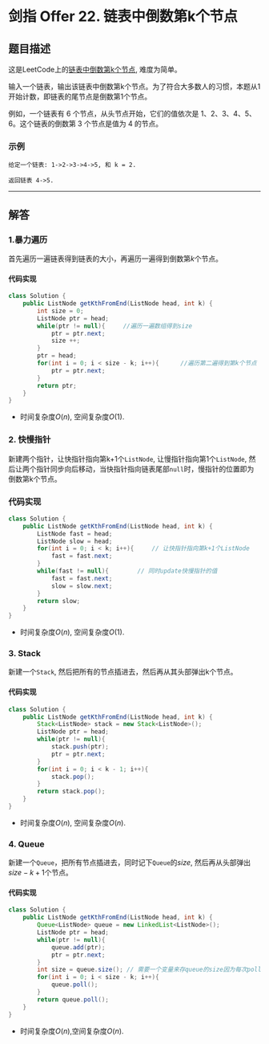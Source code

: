 # 剑指 Offer 22. 链表中倒数第k个节点

## 题目描述

这是LeetCode上的[链表中倒数第k个节点](https://leetcode-cn.com/problems/lian-biao-zhong-dao-shu-di-kge-jie-dian-lcof/), 难度为简单。



输入一个链表，输出该链表中倒数第k个节点。为了符合大多数人的习惯，本题从1开始计数，即链表的尾节点是倒数第1个节点。

例如，一个链表有 6 个节点，从头节点开始，它们的值依次是 1、2、3、4、5、6。这个链表的倒数第 3 个节点是值为 4 的节点。

### 示例

```
给定一个链表: 1->2->3->4->5, 和 k = 2.

返回链表 4->5.
```



***

## 解答

### 1.暴力遍历

首先遍历一遍链表得到链表的大小，再遍历一遍得到倒数第$k$个节点。

#### 代码实现

```Java
class Solution {
    public ListNode getKthFromEnd(ListNode head, int k) {
        int size = 0;
        ListNode ptr = head;
        while(ptr != null){		//遍历一遍数组得到size
            ptr = ptr.next;
            size ++;
        }
        ptr = head;
        for(int i = 0; i < size - k; i++){		//遍历第二遍得到第k个节点
            ptr = ptr.next;
        }
        return ptr;
    }
}
```

* 时间复杂度$O(n)$, 空间复杂度$O(1)$.

### 2. 快慢指针

新建两个指针，让快指针指向第k+1​个`ListNode`, 让慢指针指向第1个`ListNode`, 然后让两个指针同步向后移动，当快指针指向链表尾部`null`时，慢指针的位置即为倒数第k个节点。

### 代码实现

```Java
class Solution {
    public ListNode getKthFromEnd(ListNode head, int k) {
        ListNode fast = head;
        ListNode slow = head;
        for(int i = 0; i < k; i++){		// 让快指针指向第k+1个ListNode
            fast = fast.next;
        }
        while(fast != null){		// 同时update快慢指针的值
            fast = fast.next;
            slow = slow.next;
        }
        return slow;
    }
}
```

* 时间复杂度$O(n)$, 空间复杂度$O(1)$​.

### 3. Stack

新建一个`Stack`, 然后把所有的节点插进去，然后再从其头部弹出k个节点。

#### 代码实现

```Java
class Solution {
    public ListNode getKthFromEnd(ListNode head, int k) {
        Stack<ListNode> stack = new Stack<ListNode>();
        ListNode ptr = head;
        while(ptr != null){
            stack.push(ptr);
            ptr = ptr.next;
        }
        for(int i = 0; i < k - 1; i++){
            stack.pop();
        }
        return stack.pop();
    }
}
```

* 时间复杂度$O(n)$​, 空间复杂度$O(n)$.

### 4. Queue

新建一个`Queue`，把所有节点插进去，同时记下`Queue`的$size$, 然后再从头部弹出$size - k + 1$个节点。

#### 代码实现

```Java
class Solution {
    public ListNode getKthFromEnd(ListNode head, int k) {
        Queue<ListNode> queue = new LinkedList<ListNode>();
        ListNode ptr = head;
        while(ptr != null){
            queue.add(ptr);
            ptr = ptr.next;
        }
        int size = queue.size(); // 需要一个变量来存queue的size因为每次poll()之后size会变
        for(int i = 0; i < size - k; i++){
            queue.poll();
        }
        return queue.poll();
    }
}
```

* 时间复杂度$O(n)$,空间复杂度$O(n)$​.